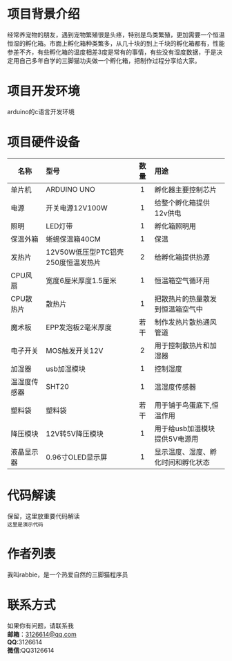 # 项目背景介绍
经常养宠物的朋友，遇到宠物繁殖很是头疼，特别是鸟类繁殖，更加需要一个恒温恒湿的孵化箱。市面上孵化箱种类繁多，从几十块的到上千块的孵化箱都有，性能参差不齐，有些孵化箱的温度相差3度是常有的事情，有些没有湿度数据，于是决定用自己多年自学的三脚猫功夫做一个孵化箱，把制作过程分享给大家。
# 项目开发环境
arduino的c语言开发环境
# 项目硬件设备
名称|型号|数量|用途
---|:---|:--:|:---
单片机|ARDUINO UNO|1|孵化器主要控制芯片
电源|开关电源12V100W|1|给整个孵化箱提供12v供电
照明|LED灯带|1|孵化箱照明用
保温外箱|蜥蜴保温箱40CM|1|保温
发热片|12V50W低压型PTC铝壳250度恒温发热片|2|给孵化箱提供热源
CPU风扇|宽度6厘米厚度1.5厘米|1|恒温箱空气循环用
CPU散热片|散热片|1|把散热片的热量散发到恒温箱空气中
魔术板|EPP发泡板2毫米厚度|若干|制作发热片散热通风管道
电子开关|MOS触发开关12V|2|用于控制散热片和加湿器
加湿器|usb加湿模块|1|控制湿度
温湿度传感器|SHT20|1|温湿度传感器
塑料袋|塑料袋|若干|用于铺于鸟蛋底下,恒温作用
降压模块|12V转5V降压模块|1|用于给usb加湿模块提供5V电源用
液晶显示器|0.96寸OLED显示屏|1|显示温度、湿度、孵化时间和孵化状态
# 代码解读
保留，这里放重要代码解读<br>
`这里是演示代码`<br>
# 作者列表
我叫rabbie，是一个热爱自然的三脚猫程序员
# 联系方式
如果你有问题，请联系我<br>
**邮箱**：3126614@qq.com<br>
**QQ**:3126614<br>
**微信**:QQ3126614<br>

